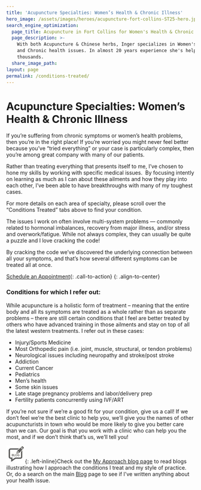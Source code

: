 ```yaml
---
title: 'Acupuncture Specialties: Women’s Health & Chronic Illness'
hero_image: /assets/images/heroes/acupuncture-fort-collins-ST25-hero.jpg
search_engine_optimization:
  page_title: Acupuncture in Fort Collins for Women's Health & Chronic Ailments
  page_description: >-
    With both Acupuncture & Chinese herbs, Inger specializes in Women's Health
    and Chronic health issues. In almost 20 years experience she's helped
    thousands.
  share_image_path:
layout: page
permalink: /conditions-treated/
---
```


# Acupuncture Specialties: Women’s Health & Chronic Illness

If you’re suffering from chronic symptoms or women’s health problems, then you’re in the right place! If you’re worried you might never feel better because you’ve “tried everything” or your case is particularly complex, then you’re among great company with many of our patients.

Rather than treating everything that presents itself to me, I’ve chosen to hone my skills by working with specific medical issues.&nbsp; By focusing intently on learning as much as I can about these ailments and how they play into each other, I’ve been able to have breakthroughs with many of my toughest cases.

For more details on each area of specialty, please scroll over the “Conditions Treated” tabs above to find your condition.

The issues I work on often involve multi-system problems — commonly related to hormonal imbalances, recovery from major illness, and/or stress and overwork/fatigue. While not always complex, they can usually be quite a puzzle and I love cracking the code!

By cracking the code we’ve discovered the underlying connection between all your symptoms, and that’s how several different symptoms can be treated all at once.

[Schedule an Appointment](/make-an-appointment/){: .call-to-action}
{: .align-to-center}

### Conditions for which I refer out:

While acupuncture is a holistic form of treatment – meaning that the entire body and all its symptoms are treated as a whole rather than as separate problems – there are still certain conditions that I feel are better treated by others who have advanced training in those ailments and stay on top of all the latest western treatments. I refer out in these cases:

* Injury/Sports Medicine
* Most Orthopedic pain (i.e. joint, muscle, structural, or tendon problems)
* Neurological issues including neuropathy and stroke/post stroke
* Addiction
* Current Cancer
* Pediatrics
* Men’s health
* Some skin issues
* Late stage pregnancy problems and labor/delivery prep
* Fertility patients concurrently using IVF/ART

If you’re not sure if we’re a good fit for your condition, give us a call! If we don’t feel we’re the best clinic to help you, we’ll give you the names of other acupuncturists in town who would be more likely to give you better care than we can. Our goal is that you work with a clinic who can help you the most, and if we don’t think that’s us, we’ll tell you!

![](/assets/images/icons/acupuncture-in-fort-collins-blog.jpg){: .left-inline}Check out the [My Approach blog page](/make-an-appointment/) to read blogs illustrating how I approach the conditions I treat and my style of practice. Or, do a search on the main [Blog](/blog/) page to see if I've written anything about your health issue.